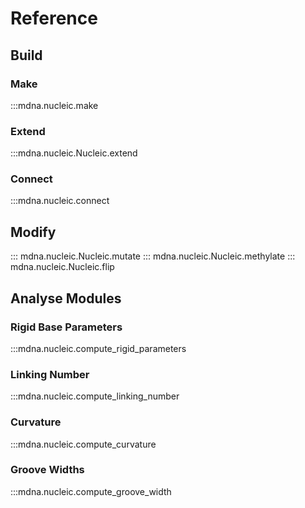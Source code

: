 # Reference

## Build 
### Make
:::mdna.nucleic.make

### Extend
:::mdna.nucleic.Nucleic.extend

### Connect
:::mdna.nucleic.connect


## Modify 
::: mdna.nucleic.Nucleic.mutate
::: mdna.nucleic.Nucleic.methylate
::: mdna.nucleic.Nucleic.flip


## Analyse Modules
### Rigid Base Parameters
:::mdna.nucleic.compute_rigid_parameters
### Linking Number
:::mdna.nucleic.compute_linking_number
### Curvature
:::mdna.nucleic.compute_curvature
### Groove Widths
:::mdna.nucleic.compute_groove_width